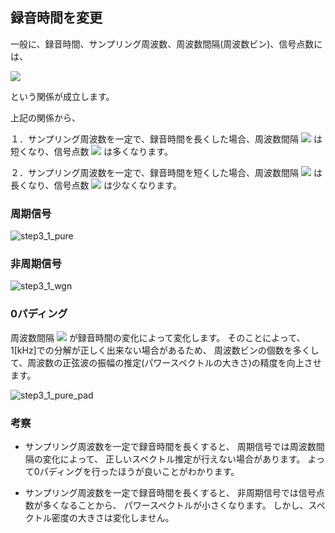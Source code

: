 <a id="Step3_1"></a>
## 録音時間を変更
一般に、録音時間、サンプリング周波数、周波数間隔(周波数ビン)、信号点数には、

<img src="https://latex.codecogs.com/gif.latex?%5Cbegin%7Balign*%7D%20f_s%20%26%3D%20%5Cfrac%7BL%7D%7BT%7D%20%3D%20L%20%5Ctimes%20%5CDelta%20f%20%5C%5C%20T%20%26%3D%20%5Cfrac%7B1%7D%7B%5CDelta%20f%7D%20%5Cend%7Balign*%7D">

という関係が成立します。

上記の関係から、

１．サンプリング周波数を一定で、録音時間を長くした場合、周波数間隔
<img src="https://latex.codecogs.com/gif.latex?%5CDelta%20f">
は短くなり、信号点数
<img src="https://latex.codecogs.com/gif.latex?L">
は多くなります。

２．サンプリング周波数を一定で、録音時間を短くした場合、周波数間隔
<img src="https://latex.codecogs.com/gif.latex?%5CDelta%20f">
は長くなり、信号点数
<img src="https://latex.codecogs.com/gif.latex?L">
は少なくなります。

### 周期信号
![step3_1_pure](https://github.com/tmusimesabaoi4i/Spectrum_Analysis_with_MATLAB/blob/main/part1_program/step3_1/step3_1_pure.gif)

### 非周期信号
![step3_1_wgn](https://github.com/tmusimesabaoi4i/Spectrum_Analysis_with_MATLAB/blob/main/part1_program/step3_1/step3_1_wgn.gif)

### 0パディング
周波数間隔
<img src="https://latex.codecogs.com/gif.latex?%5CDelta%20f">
が録音時間の変化によって変化します。
そのことによって、1[kHz]での分解が正しく出来ない場合があるため、
周波数ビンの個数を多くして、周波数の正弦波の振幅の推定(パワースペクトルの大きさ)の精度を向上させます。

![step3_1_pure_pad](https://github.com/tmusimesabaoi4i/Spectrum_Analysis_with_MATLAB/blob/main/part1_program/step3_1/step3_1_pure_pad.gif)

### 考察
- サンプリング周波数を一定で録音時間を長くすると、
周期信号では周波数間隔の変化によって、
正しいスペクトル推定が行えない場合があります。
よって0パディングを行ったほうが良いことがわかります。

- サンプリング周波数を一定で録音時間を長くすると、
非周期信号では信号点数が多くなることから、
パワースペクトルが小さくなります。
しかし、スペクトル密度の大きさは変化しません。
<!--  -->

